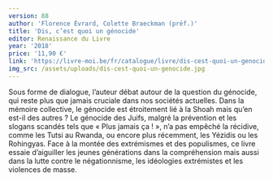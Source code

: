 ```yaml
---
version: 88
author: 'Florence Évrard, Colette Braeckman (préf.)'
title: 'Dis, c’est quoi un génocide'
editor: Renaissance du Livre
year: '2018'
price: '11,90 €'
link: 'https://livre-moi.be/fr/catalogue/livre/dis-cest-quoi-un-genocide'
img_src: /assets/uploads/dis-cest-quoi-un-genocide.jpg
---
```

Sous forme de dialogue, l’auteur débat autour de la question du génocide, qui reste plus que jamais cruciale dans nos sociétés actuelles. Dans la mémoire collective, le génocide est étroitement lié à la Shoah mais qu’en est-il des autres ? Le génocide des Juifs, malgré la prévention et les slogans scandés tels que « Plus jamais ça ! », n’a pas empêché la récidive, comme les Tutsi au Rwanda, ou encore plus récemment, les Yézidis ou les Rohingyas. Face à la montée des extrémismes et des populismes, ce livre essaie d’aiguiller les jeunes générations dans la compréhension mais aussi dans la lutte contre le négationnisme, les idéologies extrémistes et les violences de masse.
